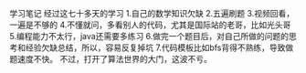 学习笔记
经过这七十多天的学习
1.自己的数学知识欠缺
2.五遍刷题
3.视频回看，一遍是不够的
4.不懂就问，多看别人的代码，尤其是国际站的老哥，比如光头哥
5.编程能力不太行，java还需要多练习
6.做完一个题目后，对自己所做的问题的思考和经验欠缺总结，所以，容易反复掉坑
7.代码模板比如bfs背得不熟练，导致做题速度不快。
不过，打开了算法世界的大门，这波不亏。
